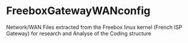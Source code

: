 # FreeboxGatewayWANconfig
Network/WAN Files extracted from the Freebox linux kernel (French ISP Gateway) for research and Analyse of the Coding structure
